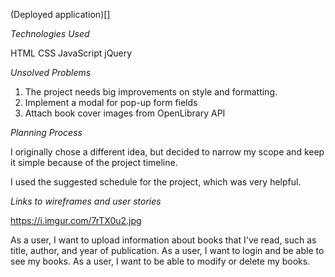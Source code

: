 (Deployed application)[]

*Technologies Used*

HTML
CSS
JavaScript
jQuery

*Unsolved Problems*

1. The project needs big improvements on style and formatting.
2. Implement a modal for pop-up form fields
3. Attach book cover images from OpenLibrary API

*Planning Process*

I originally chose a different idea, but decided to narrow my scope and keep it simple because of the project timeline.

I used the suggested schedule for the project, which was very helpful.

*Links to wireframes and user stories*

https://i.imgur.com/7rTX0u2.jpg

As a user, I want to upload information about books that I've read, such as
title, author, and year of publication.
As a user, I want to login and be able to see my books.
As a user, I want to be able to modify or delete my books.
